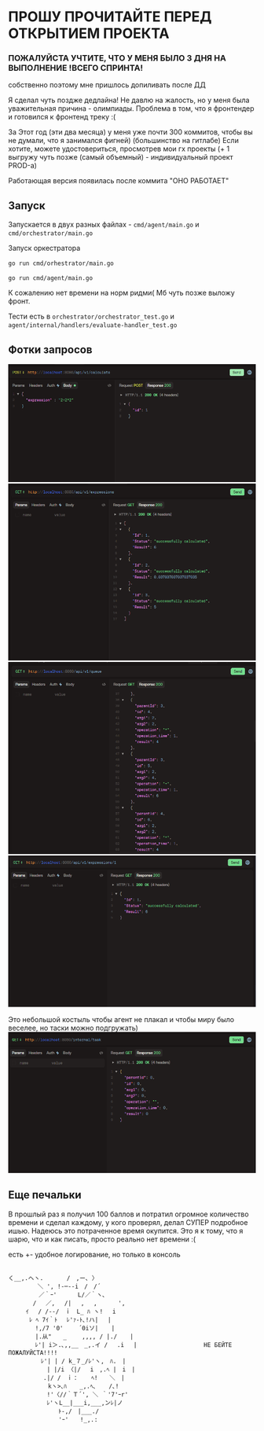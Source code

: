 # ПРОШУ ПРОЧИТАЙТЕ ПЕРЕД ОТКРЫТИЕМ ПРОЕКТА

### ПОЖАЛУЙСТА УЧТИТЕ, ЧТО У МЕНЯ БЫЛО 3 ДНЯ НА ВЫПОЛНЕНИЕ !ВСЕГО СПРИНТА!
собственно поэтому мне пришлось допиливать после ДД

Я сделал чуть поздже дедлайна!
Не давлю на жалость, но у меня была уважительная причина - олимпиады. Проблема в том, что я фронтендер и готовился к фронтенд треку :(

За Этот год (эти два месяца) у меня уже почти 300 коммитов, чтобы вы не думали, что я занимался фигней) (большинство на гитлабе)
Если хотите, можете удостовериться, просмотрев мои гх проекты (+ 1 выгружу чуть позже (самый объемный) - индивидуальный проект PROD-а)


Работающая версия появилась после коммита "ОНО РАБОТАЕТ"

## Запуск

Запускается в двух разных файлах - `cmd/agent/main.go` и  `cmd/orchestrator/main.go`

Запуск оркестратора

```shell
go run cmd/orhestrator/main.go
```

```shell
go run cmd/agent/main.go
```



К сожалению нет времени на норм ридми( Мб чуть позже выложу фронт.

Тести есть в `orchestrator/orchestrator_test.go` и `agent/internal/handlers/evaluate-handler_test.go`


## Фотки запросов

![img.png](img.png)
![img_1.png](img_1.png)
![img_2.png](img_2.png)
![img_4.png](img_4.png)

Это небольшой костыль чтобы агент не плакал и чтобы миру было веселее, но таски можно подгружать)
![img_3.png](img_3.png)

## Еще печальки

В прошлый раз я получил 100 баллов и потратил огромное количество времени и сделал каждому, у кого проверял, делал СУПЕР подробное ишью. Надеюсь это потраченное время окупится.
Это я к тому, что я шарю, что и как писать, просто реально нет времени :(

есть +- удобное логирование, но только в консоль




```

く__,.ヘヽ.　　　　/　,ー､ 〉
　　　　　＼ ', !-─‐-i　/　/´
　　　 　 ／｀ｰ'　　　 L/／｀ヽ､
　　 　 /　 ／,　 /|　 ,　 ,　　　 ',
　　　ｲ 　/ /-‐/　ｉ　L_ ﾊ ヽ!　 i
　　　 ﾚ ﾍ 7ｲ｀ﾄ　 ﾚ'ｧ-ﾄ､!ハ|　 |
　　　　 !,/7 '0'　　 ´0iソ| 　 |　　　
　　　　 |.从"　　_　　 ,,,, / |./ 　 |
　　　　 ﾚ'| i＞.､,,__　_,.イ / 　.i 　|                   НЕ БЕЙТЕ ПОЖАЛУЙСТА!!!!
　　　　　 ﾚ'| | / k_７_/ﾚ'ヽ,　ﾊ.　|        
　　　　　　 | |/i 〈|/　 i　,.ﾍ |　i　|
　　　　　　.|/ /　ｉ： 　 ﾍ!　　＼　|
　　　 　 　 kヽ>､ﾊ 　 _,.ﾍ､ 　 /､!
　　　　　　 !'〈//｀Ｔ´', ＼ ｀'7'ｰr'
　　　　　　 ﾚ'ヽL__|___i,___,ンﾚ|ノ
　　　　　 　　　ﾄ-,/　|___./
　　　　　 　　　'ｰ'　　!_,.: 

```